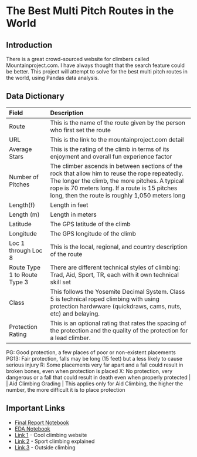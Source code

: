 # The Best Multi Pitch Routes in the World

## Introduction

There is a great crowd-sourced website for climbers called Mountainproject.com. I have always thought that the search feature could be better. This project will attempt to solve for the best multi pitch routes in the world, using Pandas data analysis.

## Data Dictionary

| Field | Description |
| :--- | :--- |
| Route | This is the name of the route given by the person who first set the route |
| URL | This is the link to the mountainproject.com detail |
| Average Stars | This is the rating of the climb in terms of its enjoyment and overall fun experience factor |
| Number of Pitches | The climber ascends in between sections of the rock that allow him to reuse the rope repeatedly. The longer the climb, the more pitches. A typical rope is 70 meters long. If a route is 15 pitches long, then the route is roughly 1,050 meters long |
| Length(f) | Length in feet |
| Length (m) | Length in meters |
| Latitude | The GPS latitude of the climb |
| Longitude | The GPS longitude of the climb || Local Location | This is the specific location of the route |
| Loc 1 through Loc 8 | This is the local, regional, and country description of the route |
| Route Type 1 to Route Type 3 | There are different technical styles of climbing: Trad, Aid, Sport, TR, each with it own technical skill set |
| Class | This follows the Yosemite Decimal System. Class 5 is technical roped climbing with using protection hardwware (quickdraws, cams, nuts, etc) and belaying.
| Protection Rating | This is an optional rating that rates the spacing of the protection and the quality of the protection for a lead climber. 
PG: Good protection, a few places of poor or non-existent placements
PG13: Fair protection, falls may be long (15 feet) but a less likely to cause serious injury
R: Some placements very far apart and a fall could result in broken bones, even when protection is placed
X: No protection, very dangerous or a fall that could result in death even when properly protected |
| Aid Climbing Grading | This applies only for Aid Climbing, the higher the number, the more difficult it is to place protection




## Important Links

* [Final Report Notebook](report.ipynb)
* [EDA Notebook](eda.ipynb)
* [Link 1](http://www.mountainproject.com) - Cool climbing website
* [Link 2](https://en.wikipedia.org/wiki/Sport_climbing) - Sport climbing explained
* [Link 3](https://www.youtube.com/watch?v=2F0MPMcSEMg) - Outside climbing
